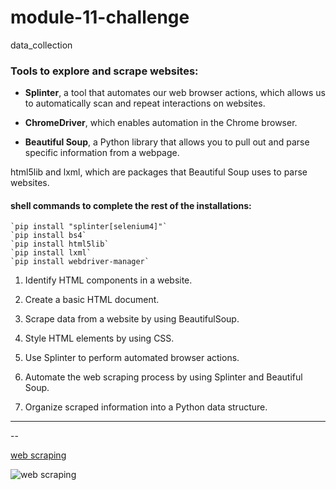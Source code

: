 # module-11-challenge
data_collection

### Tools to explore and scrape websites:

- **Splinter**, a tool that automates our web browser actions, which allows us to automatically scan and repeat interactions on websites.

- **ChromeDriver**, which enables automation in the Chrome browser.

- **Beautiful Soup**, a Python library that allows you to pull out and parse specific information from a webpage.

html5lib and lxml, which are packages that Beautiful Soup uses to parse websites.

#### shell commands to complete the rest of the installations:

    `pip install "splinter[selenium4]"`
    `pip install bs4`
    `pip install html5lib`
    `pip install lxml`
    `pip install webdriver-manager`

1. Identify HTML components in a website.

2. Create a basic HTML document.

3. Scrape data from a website by using BeautifulSoup.

4. Style HTML elements by using CSS.

5. Use Splinter to perform automated browser actions.

6. Automate the web scraping process by using Splinter and Beautiful Soup.

7. Organize scraped information into a Python data structure.


---
--

 [web scraping](https://topwebscrapingservice.wordpress.com/2016/06/14/customized-web-data-scraping-services/)


![web scraping](https://www.edureka.co/blog/wp-content/uploads/2018/11/Untitled-1.jpg)